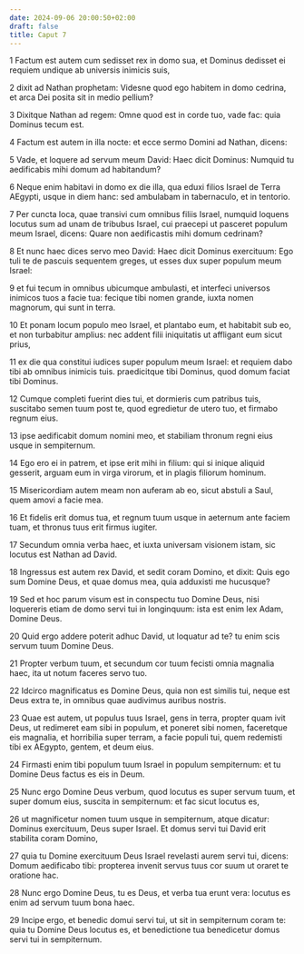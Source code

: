 ```yaml
---
date: 2024-09-06 20:00:50+02:00
draft: false
title: Caput 7
---
```





1 Factum est autem cum sedisset rex in domo sua, et Dominus dedisset ei requiem undique ab universis inimicis suis,

2 dixit ad Nathan prophetam: Videsne quod ego habitem in domo cedrina, et arca Dei posita sit in medio pellium?

3 Dixitque Nathan ad regem: Omne quod est in corde tuo, vade fac: quia Dominus tecum est.

4 Factum est autem in illa nocte: et ecce sermo Domini ad Nathan, dicens:

5 Vade, et loquere ad servum meum David: Haec dicit Dominus: Numquid tu aedificabis mihi domum ad habitandum?

6 Neque enim habitavi in domo ex die illa, qua eduxi filios Israel de Terra AEgypti, usque in diem hanc: sed ambulabam in tabernaculo, et in tentorio.

7 Per cuncta loca, quae transivi cum omnibus filiis Israel, numquid loquens locutus sum ad unam de tribubus Israel, cui praecepi ut pasceret populum meum Israel, dicens: Quare non aedificastis mihi domum cedrinam?

8 Et nunc haec dices servo meo David: Haec dicit Dominus exercituum: Ego tuli te de pascuis sequentem greges, ut esses dux super populum meum Israel:

9 et fui tecum in omnibus ubicumque ambulasti, et interfeci universos inimicos tuos a facie tua: fecique tibi nomen grande, iuxta nomen magnorum, qui sunt in terra.

10 Et ponam locum populo meo Israel, et plantabo eum, et habitabit sub eo, et non turbabitur amplius: nec addent filii iniquitatis ut affligant eum sicut prius,

11 ex die qua constitui iudices super populum meum Israel: et requiem dabo tibi ab omnibus inimicis tuis. praedicitque tibi Dominus, quod domum faciat tibi Dominus.

12 Cumque completi fuerint dies tui, et dormieris cum patribus tuis, suscitabo semen tuum post te, quod egredietur de utero tuo, et firmabo regnum eius.

13 ipse aedificabit domum nomini meo, et stabiliam thronum regni eius usque in sempiternum.

14 Ego ero ei in patrem, et ipse erit mihi in filium: qui si inique aliquid gesserit, arguam eum in virga virorum, et in plagis filiorum hominum.

15 Misericordiam autem meam non auferam ab eo, sicut abstuli a Saul, quem amovi a facie mea.

16 Et fidelis erit domus tua, et regnum tuum usque in aeternum ante faciem tuam, et thronus tuus erit firmus iugiter.

17 Secundum omnia verba haec, et iuxta universam visionem istam, sic locutus est Nathan ad David.

18 Ingressus est autem rex David, et sedit coram Domino, et dixit: Quis ego sum Domine Deus, et quae domus mea, quia adduxisti me hucusque?

19 Sed et hoc parum visum est in conspectu tuo Domine Deus, nisi loquereris etiam de domo servi tui in longinquum: ista est enim lex Adam, Domine Deus.

20 Quid ergo addere poterit adhuc David, ut loquatur ad te? tu enim scis servum tuum Domine Deus.

21 Propter verbum tuum, et secundum cor tuum fecisti omnia magnalia haec, ita ut notum faceres servo tuo.

22 Idcirco magnificatus es Domine Deus, quia non est similis tui, neque est Deus extra te, in omnibus quae audivimus auribus nostris.

23 Quae est autem, ut populus tuus Israel, gens in terra, propter quam ivit Deus, ut redimeret eam sibi in populum, et poneret sibi nomen, faceretque eis magnalia, et horribilia super terram, a facie populi tui, quem redemisti tibi ex AEgypto, gentem, et deum eius.

24 Firmasti enim tibi populum tuum Israel in populum sempiternum: et tu Domine Deus factus es eis in Deum.

25 Nunc ergo Domine Deus verbum, quod locutus es super servum tuum, et super domum eius, suscita in sempiternum: et fac sicut locutus es,

26 ut magnificetur nomen tuum usque in sempiternum, atque dicatur: Dominus exercituum, Deus super Israel. Et domus servi tui David erit stabilita coram Domino,

27 quia tu Domine exercituum Deus Israel revelasti aurem servi tui, dicens: Domum aedificabo tibi: propterea invenit servus tuus cor suum ut oraret te oratione hac.

28 Nunc ergo Domine Deus, tu es Deus, et verba tua erunt vera: locutus es enim ad servum tuum bona haec.

29 Incipe ergo, et benedic domui servi tui, ut sit in sempiternum coram te: quia tu Domine Deus locutus es, et benedictione tua benedicetur domus servi tui in sempiternum.

